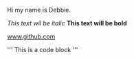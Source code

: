 Hi my name is Debbie.

*This text wil be italic*
**This text will be bold**

www.github.com

'''
This is a code block
'''

